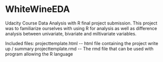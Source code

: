 # WhiteWineEDA
Udacity Course Data Analysis with R final project submission. This project was to familiarize ourselves with using R for analysis as well as difference analysis between univariate, bivariate and miltivariate variables. 

Included files: 
projecttemplate.html -- html file containing the project write up / summary 
projecttemplate.rmd -- The rmd file that can be used with program allowing the R language 
